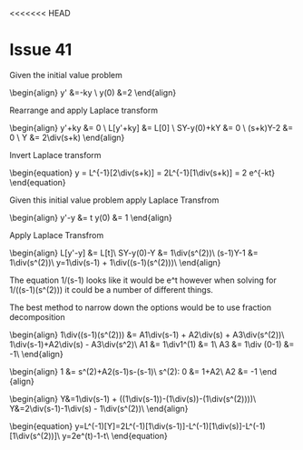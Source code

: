 <<<<<<< HEAD
# Issue 41


Given the initial value problem

\begin{align}
y' &=-ky \\
y(0) &=2
\end{align}

Rearrange and apply Laplace transform

\begin{align}
y'+ky &= 0 \\
L[y'+ky] &= L[0] \\
SY-y(0)+kY &= 0 \\
(s+k)Y-2 &= 0 \\
Y &= 2\div(s+k)
\end{align}

Invert Laplace transform

\begin{equation}
y = L^{-1}[2\div(s+k)] = 2L^{-1}[1\div(s+k)] = 2 e^{-kt}
\end{equation}


Given this initial value problem apply Laplace Transfrom

\begin{align}
y'-y &= t
y(0) &= 1
\end{align}

Apply Laplace Transfrom

\begin{align}
L[y'-y] &= L[t]\\
SY-y(0)-Y &= 1\div(s^(2))\\
(s-1)Y-1 &= 1\div(s^(2))\\
y=1\div(s-1) + 1\div((s-1)(s^(2)))\\
\end{align}

The equation 1/(s-1) looks like it would be e^t however when solving for 1/((s-1)(s^(2))) it could be a number of different things.

The best method to narrow down the options would be to use fraction decomposition

\begin{align}
1\div((s-1)(s^(2))) &= A1\div(s-1) + A2\div(s) + A3\div(s^(2))\\
1\div(s-1)+A2\div(s) - A3\div(s^2)\\
A1 &= 1\div1^(1) &= 1\\
A3 &= 1\div (0-1) &= -1\\
\end{align}


\begin{align}
1 &= s^(2)+A2(s-1)s-(s-1)\\
s^(2): 0 &= 1+A2\\
A2 &= -1
\end {align}

\begin{align}
Y&=1\div(s-1) + ((1\div(s-1))-(1\div(s))-(1\div(s^(2))))\\
Y&=2\div(s-1)-1\div(s) - 1\div(s^(2))\\
\end{align}

\begin{equation}
y=L^(-1)[Y]=2L^(-1)[1\div(s-1)]-L^(-1)[1\div(s)]-L^(-1)[1\div(s^(2))]\\
y=2e^(t)-1-t\\
\end{equation}



